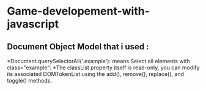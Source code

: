 # Game-developement-with-javascript


Document Object Model that i used :
------------------------------------
*Document.querySelectorAll('.example'): means Select all elements with class="example":
*The classList property itself is read-only, you can modify its associated DOMTokenList using the add(), remove(), replace(), and toggle() methods.

